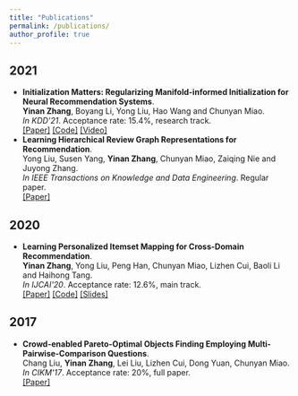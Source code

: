 ```yaml
---
title: "Publications"
permalink: /publications/
author_profile: true
---
```

## 2021
* <b>Initialization Matters: Regularizing Manifold-informed Initialization for Neural Recommendation Systems</b>. <br>
<b>Yinan Zhang</b>, Boyang Li, Yong Liu, Hao Wang and Chunyan Miao. <br>
<i>In KDD'21</i>. Acceptance rate: 15.4%, research track.<br>
[[Paper]](https://dl.acm.org/doi/10.1145/3447548.3467338)
[[Code]](https://github.com/zhangynnancy/Leporid_DLR2)
[[Video]](https://www.youtube.com/watch?v=lFCFhzZbZ9A)
* <b>Learning Hierarchical Review Graph Representations for Recommendation</b>. <br>
Yong Liu, Susen Yang, <b>Yinan Zhang</b>, Chunyan Miao, Zaiqing Nie and Juyong Zhang. <br>
<i>In IEEE Transactions on Knowledge and Data Engineering</i>. Regular paper.<br>
[[Paper]](https://ieeexplore.ieee.org/abstract/document/9416173?signout=success)

## 2020
* <b>Learning Personalized Itemset Mapping for Cross-Domain Recommendation</b>. <br>
<b>Yinan Zhang</b>, Yong Liu, Peng Han, Chunyan Miao, Lizhen Cui, Baoli Li and Haihong Tang. <br>
<i>In IJCAI'20</i>. Acceptance rate: 12.6%, main track.<br>
[[Paper]](https://www.ijcai.org/Proceedings/2020/355)
[[Code]](https://github.com/zhangynnancy/Cycle-Generation-Networks)
[[Slides]](https://github.com/zhangynnancy/zhangynnancy.github.io/tree/master/files/2020_IJCAI_CGN/IJCAI2020-15minute.pdf)

## 2017
* <b>Crowd-enabled Pareto-Optimal Objects Finding Employing Multi-Pairwise-Comparison Questions</b>. <br>
Chang Liu, <b>Yinan Zhang</b>, Lei Liu, Lizhen Cui, Dong Yuan, Chunyan Miao. <br>
<i>In CIKM'17</i>. Acceptance rate: 20%, full paper.<br>
[[Paper]](https://dl.acm.org/doi/abs/10.1145/3132847.3132910)
